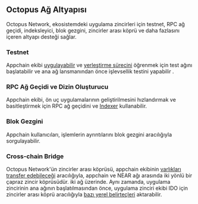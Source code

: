 ## Octopus Ağ Altyapısı

Octopus Network, ekosistemdeki uygulama zincirleri için testnet, RPC ağ geçidi, indeksleyici, blok gezgini, zincirler arası köprü ve daha fazlasını içeren altyapı desteği sağlar.

### Testnet

Appchain ekibi [uygulayabilir](../guides/appchain-register.md) ve [yerleştirme sürecini](../guides/appchain-startup.md) öğrenmek için test ağını başlatabilir ve ana ağ lansmanından önce işlevsellik testini yapabilir .

### RPC Ağ Geçidi ve Dizin Oluşturucu

Appchain ekibi, ön uç uygulamalarının geliştirilmesini hızlandırmak ve basitleştirmek için RPC ağ geçidini ve [Indexer](../guides/appchain-indexer.md) kullanabilir.

### Blok Gezgini

Appchain kullanıcıları, işlemlerin ayrıntılarını blok gezgini aracılığıyla sorgulayabilir.

### Cross-chain Bridge

Octopus Network'ün zincirler arası köprüsü, appchain ekibinin [varlıkları transfer edebileceği](../guides/assets-cross-chain.md) aracılığıyla, appchain ve NEAR ağı arasında iki yönlü bir çapraz zincir köprüsüdür. iki ağ üzerinde. Aynı zamanda, uygulama zincirinin ana ağının başlatılmasından önce, uygulama zinciri ekibi IDO için zincirler arası köprü aracılığıyla [bazı yerel belirteçleri](../guides/assets-cross-chain.md) aktarabilir.
